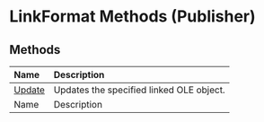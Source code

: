 
# LinkFormat Methods (Publisher)

## Methods



|**Name**|**Description**|
|:-----|:-----|
| [Update](a167a463-56bd-2c4e-ded5-70ea38b2ed2f.md)|Updates the specified linked OLE object.|
|Name|Description|
